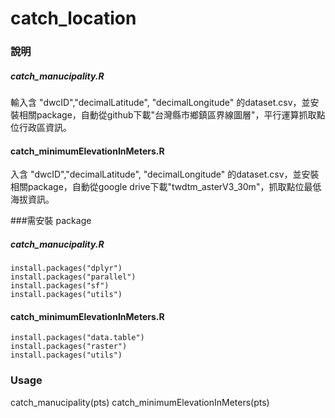 # catch_location

### 說明
##### catch_manucipality.R
輸入含 "dwcID","decimalLatitude", "decimalLongitude" 的dataset.csv，並安裝相關package，自動從github下載"台灣縣市鄉鎮區界線圖層"，平行運算抓取點位行政區資訊。

#### catch_minimumElevationInMeters.R 
入含 "dwcID","decimalLatitude", "decimalLongitude" 的dataset.csv，並安裝相關package，自動從google drive下載"twdtm_asterV3_30m"，抓取點位最低海拔資訊。

###需安裝 package
##### catch_manucipality.R
```
install.packages("dplyr")
install.packages("parallel")
install.packages("sf")
install.packages("utils")
```

#### catch_minimumElevationInMeters.R 
```
install.packages("data.table")
install.packages("raster")
install.packages("utils")
```

### Usage
catch_manucipality(pts)
catch_minimumElevationInMeters(pts)
